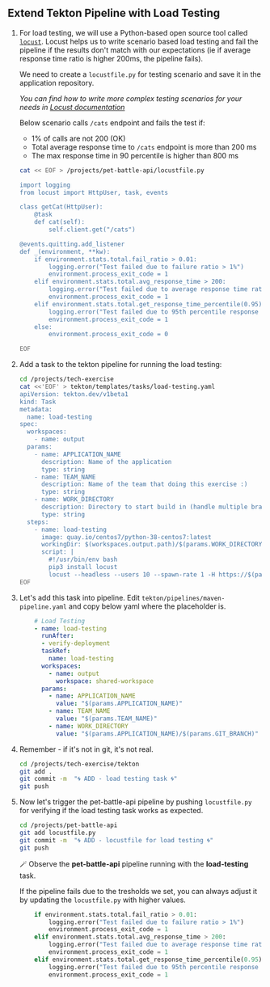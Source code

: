 ## Extend Tekton Pipeline with Load Testing

1. For load testing, we will use a Python-based open source tool called [`locust`](https://docs.locust.io/en/stable/index.html). Locust helps us to write scenario based load testing and fail the pipeline if the results don't match with our expectations (ie if average response time ratio is higher 200ms, the pipeline fails).

    We need to create a `locustfile.py` for testing scenario and save it in the application repository.

    _You can find how to write more complex testing scenarios for your needs in [Locust documentation](https://docs.locust.io/en/stable/writing-a-locustfile.html)_

    Below scenario calls `/cats` endpoint and fails the test if:
    - 1% of calls are not 200 (OK)
    - Total average response time to `/cats` endpoint is more than 200 ms
    - The max response time in 90 percentile is higher than 800 ms

    ```bash
    cat << EOF > /projects/pet-battle-api/locustfile.py

    import logging
    from locust import HttpUser, task, events

    class getCat(HttpUser):
        @task
        def cat(self):
            self.client.get("/cats")

    @events.quitting.add_listener
    def _(environment, **kw):
        if environment.stats.total.fail_ratio > 0.01:
            logging.error("Test failed due to failure ratio > 1%")
            environment.process_exit_code = 1
        elif environment.stats.total.avg_response_time > 200:
            logging.error("Test failed due to average response time ratio > 200 ms")
            environment.process_exit_code = 1
        elif environment.stats.total.get_response_time_percentile(0.95) > 800:
            logging.error("Test failed due to 95th percentile response time > 800 ms")
            environment.process_exit_code = 1
        else:
            environment.process_exit_code = 0

    EOF
    ```

2. Add a task to the tekton pipeline for running the load testing:

    ```bash
    cd /projects/tech-exercise
    cat <<'EOF' > tekton/templates/tasks/load-testing.yaml
    apiVersion: tekton.dev/v1beta1
    kind: Task
    metadata:
      name: load-testing
    spec:
      workspaces:
        - name: output
      params:
        - name: APPLICATION_NAME
          description: Name of the application
          type: string
        - name: TEAM_NAME
          description: Name of the team that doing this exercise :)
          type: string
        - name: WORK_DIRECTORY
          description: Directory to start build in (handle multiple branches)
          type: string
      steps:
        - name: load-testing
          image: quay.io/centos7/python-38-centos7:latest
          workingDir: $(workspaces.output.path)/$(params.WORK_DIRECTORY)
          script: |
            #!/usr/bin/env bash
            pip3 install locust
            locust --headless --users 10 --spawn-rate 1 -H https://$(params.APPLICATION_NAME)-$(params.TEAM_NAME)-test-{{ .Values.cluster_domain }} --run-time 1m --loglevel INFO --only-summary 
    EOF
    ```

3. Let's add this task into pipeline. Edit `tekton/pipelines/maven-pipeline.yaml` and copy below yaml where the placeholder is.

    ```yaml
        # Load Testing
        - name: load-testing
          runAfter:
          - verify-deployment
          taskRef:
            name: load-testing
          workspaces:
            - name: output
              workspace: shared-workspace
          params:
            - name: APPLICATION_NAME
              value: "$(params.APPLICATION_NAME)"
            - name: TEAM_NAME
              value: "$(params.TEAM_NAME)"
            - name: WORK_DIRECTORY
              value: "$(params.APPLICATION_NAME)/$(params.GIT_BRANCH)"
    ```

4. Remember -  if it's not in git, it's not real.

    ```bash
    cd /projects/tech-exercise/tekton
    git add .
    git commit -m  "🌀 ADD - load testing task 🌀"
    git push
    ```

5. Now let's trigger the pet-battle-api pipeline by pushing `locustfile.py` for verifying if the load testing task works as expected.

    ```bash
    cd /projects/pet-battle-api
    git add locustfile.py
    git commit -m  "🌀 ADD - locustfile for load testing 🌀"
    git push
    ```

    🪄 Observe the **pet-battle-api** pipeline running with the **load-testing** task.

    If the pipeline fails due to the tresholds we set, you can always adjust it by updating the `locustfile.py` with higher values.

    ```py
        if environment.stats.total.fail_ratio > 0.01:
            logging.error("Test failed due to failure ratio > 1%")
            environment.process_exit_code = 1
        elif environment.stats.total.avg_response_time > 200:
            logging.error("Test failed due to average response time ratio > 200 ms")
            environment.process_exit_code = 1
        elif environment.stats.total.get_response_time_percentile(0.95) > 800:
            logging.error("Test failed due to 95th percentile response time > 800 ms")
            environment.process_exit_code = 1
    ```
